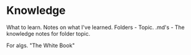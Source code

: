 # Knowledge
What to learn. Notes on what I've learned.
Folders - Topic.
.md's - The knowledge notes for folder topic.

For algs. "The White Book"
